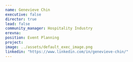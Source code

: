 ```yaml
---
name: Genevieve Chin
executive: false
director: true
lead: false
community_manager: Hospitality Industry
erevna:  
position: Event Planning
project:  
image: ../assets/default_exec_image.png
linkedin: "https://www.linkedin.com/in/genevieve-chin/"
---
```

